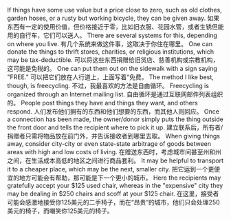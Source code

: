 If things have some use value but a price close to zero, such as old clothes, garden hoses, or a rusty but working bicycle, they can be given away.
如果东西有一定的使用价值，但价格接近于零，比如旧衣服、花园水管，或者生锈但能用的自行车，它们可以送人。
There are several systems for this, depending on where you live.
有几个系统来做这件事，这取决于你住在哪里。
One can donate the things to thrift stores, charities, or religious institutions, which may be tax-deductible.
可以将这些东西捐赠给旧货店、慈善机构或宗教机构，这可能是免税的。
One can put them out on the sidewalk with a sign saying "FREE." 
可以把它们放在人行道上，上面写着“免费。
The method I like  best,  though,  is  freecycling.
不过，我最喜欢的方法是自由循环。
Freecycling  is  organized  through  an  Internet mailing  list.
自由循环是通过互联网邮件列表组织的。
People  post  things  they  have  and  things  they  want,  and  others respond.
人们发布他们拥有的东西和他们想要的东西，而其他人则回应。
Once  a  connection  has  been  made,  the  owner/donor  simply  puts  the thing outside the front door and tells the recipient where to pick it up.
建立联系后，所有者/捐赠者只需将物品放在前门外，并告诉接收者到哪里去取。
When giving things away, consider city-city  or  even state-state arbitrage of goods  between  areas  with  high  and  low  costs  of  living.
在赠送东西时，考虑城市间甚至州和州之间，在生活成本高低的地区之间进行商品套利。
It  may  be  helpful  to transport  it  to  a  cheaper  place,  which  may  be  the  next,  smaller  city.
把它运到一个更便宜的地方可能会有帮助，那可能是下一个更小的城市。
Here  the recipients  may  gratefully  accept  your  $125  used  chair,  whereas  in  the "expensive" city they may be dealing in $250 chairs and scoff at your $125 chair.
在这里，接受者可能会感激地接受你125美元的二手椅子，而在“昂贵”的城市，他们只会处理250美元的椅子，而嘲笑你125美元的椅子。